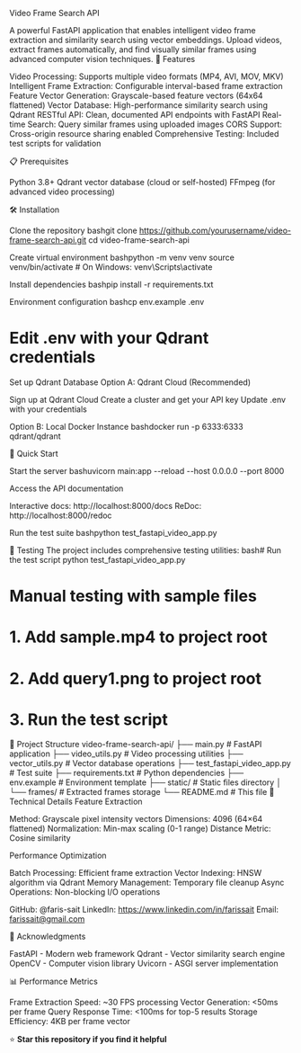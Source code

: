 Video Frame Search API

A powerful FastAPI application that enables intelligent video frame extraction and similarity search using vector embeddings. Upload videos, extract frames automatically, and find visually similar frames using advanced computer vision techniques.
🚀 Features

Video Processing: Supports multiple video formats (MP4, AVI, MOV, MKV)
Intelligent Frame Extraction: Configurable interval-based frame extraction
Feature Vector Generation: Grayscale-based feature vectors (64x64 flattened)
Vector Database: High-performance similarity search using Qdrant
RESTful API: Clean, documented API endpoints with FastAPI
Real-time Search: Query similar frames using uploaded images
CORS Support: Cross-origin resource sharing enabled
Comprehensive Testing: Included test scripts for validation


📋 Prerequisites

Python 3.8+
Qdrant vector database (cloud or self-hosted)
FFmpeg (for advanced video processing)

🛠️ Installation

Clone the repository
bashgit clone https://github.com/yourusername/video-frame-search-api.git
cd video-frame-search-api

Create virtual environment
bashpython -m venv venv
source venv/bin/activate  # On Windows: venv\Scripts\activate

Install dependencies
bashpip install -r requirements.txt

Environment configuration
bashcp env.example .env
# Edit .env with your Qdrant credentials

Set up Qdrant Database
Option A: Qdrant Cloud (Recommended)

Sign up at Qdrant Cloud
Create a cluster and get your API key
Update .env with your credentials

Option B: Local Docker Instance
bashdocker run -p 6333:6333 qdrant/qdrant


🚀 Quick Start

Start the server
bashuvicorn main:app --reload --host 0.0.0.0 --port 8000

Access the API documentation

Interactive docs: http://localhost:8000/docs
ReDoc: http://localhost:8000/redoc


Run the test suite
bashpython test_fastapi_video_app.py


🧪 Testing
The project includes comprehensive testing utilities:
bash# Run the test script
python test_fastapi_video_app.py

# Manual testing with sample files
# 1. Add sample.mp4 to project root
# 2. Add query1.png to project root  
# 3. Run the test script
📁 Project Structure
video-frame-search-api/
├── main.py                    # FastAPI application
├── video_utils.py            # Video processing utilities
├── vector_utils.py           # Vector database operations
├── test_fastapi_video_app.py # Test suite
├── requirements.txt          # Python dependencies
├── env.example              # Environment template
├── static/                  # Static files directory
│   └── frames/              # Extracted frames storage
└── README.md               # This file
🔬 Technical Details
Feature Extraction

Method: Grayscale pixel intensity vectors
Dimensions: 4096 (64×64 flattened)
Normalization: Min-max scaling (0-1 range)
Distance Metric: Cosine similarity

Performance Optimization

Batch Processing: Efficient frame extraction
Vector Indexing: HNSW algorithm via Qdrant
Memory Management: Temporary file cleanup
Async Operations: Non-blocking I/O operations



GitHub: @faris-sait
LinkedIn: https://www.linkedin.com/in/farissait
Email: farissait@gmail.com

🙏 Acknowledgments

FastAPI - Modern web framework
Qdrant - Vector similarity search engine
OpenCV - Computer vision library
Uvicorn - ASGI server implementation

📊 Performance Metrics

Frame Extraction Speed: ~30 FPS processing
Vector Generation: <50ms per frame
Query Response Time: <100ms for top-5 results
Storage Efficiency: 4KB per frame vector


⭐ **Star this repository if you find it helpful**





